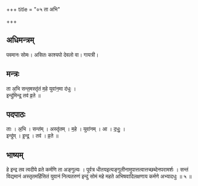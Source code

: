 +++
title = "०५ ता अभि"

+++
## अधिमन्त्रम्
पवमानः सोमः। असितः काश्यपो देवलो वा। गायत्री।

## मन्त्रः
ता अ॒भि सन्त॒मस्तृ॑तं म॒हे युवा॑न॒मा द॑धुः ।  
इन्दु॑मिन्द्र॒ तव॑ व्र॒ते ॥

## पदपाठः
ताः । अ॒भि । सन्त॑म् । अस्तृ॑तम् । म॒हे । युवा॑नम् । आ । द॒धुः॒ ।  
इन्दु॑म् । इ॒न्द्र॒ । तव॑ । व्र॒ते ॥

## भाष्यम्
हे इन्द्र तव त्वदीये व्रते कर्मणि ता अङ्गुल्यः । पूर्वत्र धीतयइत्यङ्गुलीनामुपात्तत्वात्तच्छब्देनपरामर्शः । सन्तं विद्यमानं अस्तृतमहिंसितं युवानं नित्यतरुणं इन्दुं सोमं महे महते अभिषवादिलक्षणाय कर्मणे अभ्यादधुः ॥ ५ ॥